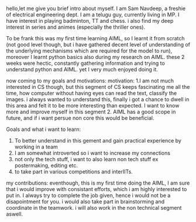 hello,let me give you brief intro about myself. I am Sam Navdeep, a freshie of electrical engineering dept. I am a telugu guy, currently living in MP. I have interest in playing badminton, TT and chess. i also find my deep interest in series and animes (especially the thriller ones).

To be frank this was my first time learning AIML, so I learnt it from scratch (not good level though, but i have gathered decent level of understanding of the underlying mechanisms which are required for the model to run), moreover I learnt python basics also during my research on AIML. these 2 weeks were hectic, constantly gathering information and trying to understand python and AIML. yet I very much enjoyed doing it.

now coming to my goals and motivations:
motivation: 
1.I am not much interested in CS though, but this segment of CS keeps fascinating me all the time, how computer without having eyes can read the text, classify the images. i always wanted to understand this, finally i got a chance to dwell in this area and felt it to be more interesting than expected. I want to know more and improve myself in this segment
2. AIML has a good scope in future, and if i want persue non core this would be beneficial.

Goals and what i want to learn:
1. To better understand in this gement and gain practical experience by working in a team
2. I am somewhat introverted so i want to increase my connections 
3. not only the tech stuff, i want to also learn non tech stuff ex postermaking, editing etc.
4. to take part in various competitions and interIITs.


my contributions:
eventhough, this is my first time doing the AIML, I am sure that i would improve with consistant efforts, which i am highly interested to put in. I always try to complete the job given, hence i would not be a disapointment for you. i would also take part in brainstorming and coordinate in the teamwork. i will also work in the non technical segment aswell.




